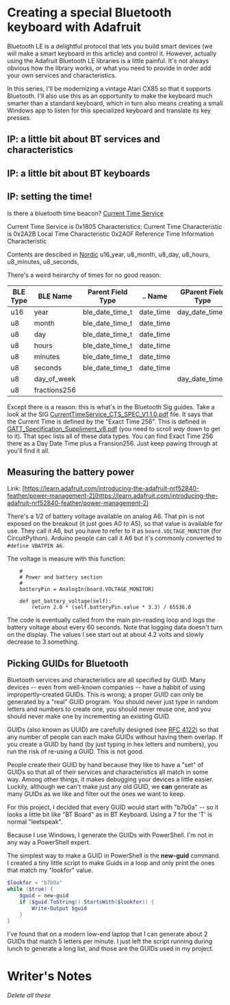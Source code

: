 # Creating a special Bluetooth keyboard with Adafruit

Bluetooth LE is a delightful protocol that lets you build smart devices (we will make a smart keyboard in this article) and control it. However, actually using the Adafruit Bluetooth LE libraries is a little painful. It's not always obvious how the library works, or what you need to provide in order add your own services and characteristics.

In this series, I'll be modernizing a vintage Atari CX85 so that it supports Bluetooth. I'll also use this as an opportunity to make the keyboard much smarter than a standard keyboard, which in turn also means creating a small Windows app to listen for this specialized keyboard and translate its key presses.

## IP: a little bit about BT services and characteristics

## IP: a little bit about BT keyboards

## IP: setting the time!

Is there a bluetooth time beacon?
[Current Time Service](https://www.bluetooth.com/specifications/specs/current-time-service-1-1/)

Current Time Service is 0x1805
Characteristics:
Current Time Characteristic is 0x2A2B
Local Time Characteristic 0x2A0F
Reference Time Information Characteristic 

Contents are descibed in [Nordic](https://infocenter.nordicsemi.com/index.jsp?topic=%2Fcom.nordic.infocenter.sdk5.v12.2.0%2Fstructexact__time__256__t.html)
u16_year, u8_month, u8_day, u8_hours, u8_minutes, u8_seconds, 


There's a weird heirarchy of times for no good reason:



|BLE Type|BLE Name|Parent Field Type|.. Name|GParent Field Type|..Name|GGParent Field Type|
|----|----|----|----|----|----|----|
|u16|year|ble_date_time_t|date_time|day_date_time_t|day_date_time|exact_time_256_t
|u8|month|ble_date_time_t|date_time | | | 
|u8|day|ble_date_time_t|date_time | | | |
|u8|hours|ble_date_time_t|date_time
|u8|minutes|ble_date_time_t|date_time
|u8|seconds|ble_date_time_t|date_time
|u8|day_of_week| ||day_date_time_t|day_date_time|
|u8|fractions256|||||exact_time_256_t|

Except there is a reason: this is what's in the Bluetooth Sig guides. Take a look at the SIG [CurrentTimeService_CTS_SPEC_V1.1.0.pdf](https://www.bluetooth.com/specifications/specs/current-time-service-1-1/) file. It says that the Current Time is defined by the "Exact Time 256". This is defined in [GATT_Specification_Suppliment_v8.pdf](https://www.bluetooth.com/specifications/specs/) (you need to scroll *way* down to get to it). That spec lists all of these data types. You can find Exact Time 256 there as a Day Date Time plus a Fransion256. Just keep pawing through at you'll find it all.

## Measuring the battery power

Link: [https://learn.adafruit.com/introducing-the-adafruit-nrf52840-feather/power-management-2](https://learn.adafruit.com/introducing-the-adafruit-nrf52840-feather/power-management-2)

There's a 1/2 of battery voltage available on analog A6. That pin is not exposed on the breakout (it just goes A0 to A5), so that value is available for use. They call it A6, but you have to refer to it as ```board.VOLTAGE_MONITOR``` (for CircuitPython). Arduino people can call it A6 but it's commonly converted to ```#define VBATPIN A6```.

The voltage is measure with this function:
```
    #
    # Power and battery section
    #
    batteryPin = AnalogIn(board.VOLTAGE_MONITOR)

    def get_battery_voltage(self):
        return 2.0 * (self.batteryPin.value * 3.3) / 65536.0    
```

The code is eventually called from the main pin-reading loop and logs the battery voltage about every 60 seconds. Note that logging data doesn't turn on the display. The values I see start out at about 4.2 volts and slowly decrease to 3.something.

## Picking GUIDs for Bluetooth

Bluetooth services and characteristics are all specified by GUID. Many devices -- even from well-known companies -- have a habbit of using impropertly-created GUIDs. This is wrong; a proper GUID can only be generated by a "real" GUID program. You should never just type in random letters and numbers to create one, you should never reuse one, and you should never make one by incrementing an existing GUID.

GUIDs (also known as UUID) are carefully designed (see [RFC 4122](https://www.rfc-editor.org/rfc/rfc4122)) so that any number of people can each make GUIDs without having them overlap. If you create a GUID by hand (by just typing in hex letters and numbers), you run the risk of re-using a GUID. This is not good.

People create their GUID by hand because they like to have a "set" of GUIDs so that all of their services and characteristics all match in some way. Among other things, it makes debugging your devices a little easier. Luckily, although we can't make just any old GUID, we **can** generate as many GUIDs as we like and filter out the ones we want to keep.

For this project, I decided that every GUID would start with "b7b0a" -- so it looks a little bit like "BT Board" as in BT Keyboard. Using a 7 for the 'T' is normal "leetspeak".

Because I use Windows, I generate the GUIDs with PowerShell. I'm not in any way a PowerShell expert. 

The simplest way to make a GUID in PowerShell is the **new-guid** command. I created a tiny little script to make Guids in a loop and only print the ones that match my "lookfor" value.

```powershell
$lookfor = "b7b0a"
while ($true) {
    $guid = new-guid
    if ($guid.ToString().StartsWith($lookfor)) {
        Write-Output $guid
    }
}
```

I've found that on a modern low-end laptop that I can generate about 2 GUIDs that match 5 letters per minute. I just left the script running during lunch to generate a long list, and those are the GUIDs used in my project.


# Writer's Notes

*Delete all these*

